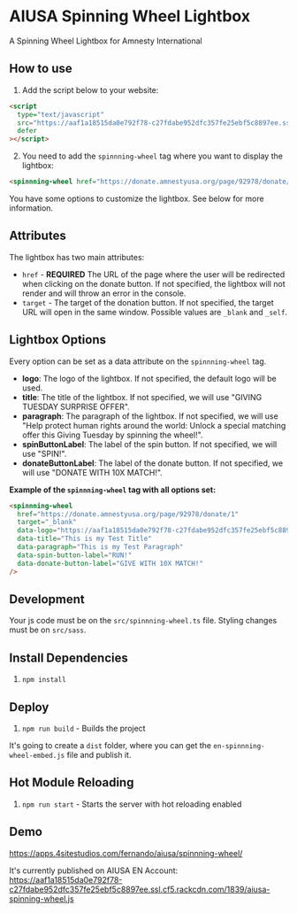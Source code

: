 # AIUSA Spinning Wheel Lightbox

A Spinning Wheel Lightbox for Amnesty International

## How to use

1. Add the script below to your website:

```html
<script
  type="text/javascript"
  src="https://aaf1a18515da0e792f78-c27fdabe952dfc357fe25ebf5c8897ee.ssl.cf5.rackcdn.com/1839/aiusa-spinning-wheel.js"
  defer
></script>
```

2. You need to add the `spinnning-wheel` tag where you want to display the lightbox:

```html
<spinnning-wheel href="https://donate.amnestyusa.org/page/92978/donate/1" />
```

You have some options to customize the lightbox. See below for more information.

## Attributes

The lightbox has two main attributes:

- `href` - **REQUIRED** The URL of the page where the user will be redirected when clicking on the donate button. If not specified, the lightbox will not render and will throw an error in the console.
- `target` - The target of the donation button. If not specified, the target URL will open in the same window. Possible values are `_blank` and `_self`.

## Lightbox Options

Every option can be set as a data attribute on the `spinnning-wheel` tag.

- **logo**: The logo of the lightbox. If not specified, the default logo will be used.
- **title**: The title of the lightbox. If not specified, we will use "GIVING TUESDAY SURPRISE OFFER".
- **paragraph**: The paragraph of the lightbox. If not specified, we will use "Help protect human rights around the world: Unlock a special matching offer this Giving Tuesday by spinning the wheel!".
- **spinButtonLabel**: The label of the spin button. If not specified, we will use "SPIN!".
- **donateButtonLabel**: The label of the donate button. If not specified, we will use "DONATE WITH 10X MATCH!".

**Example of the `spinnning-wheel` tag with all options set:**

```html
<spinnning-wheel
  href="https://donate.amnestyusa.org/page/92978/donate/1"
  target="_blank"
  data-logo="https://aaf1a18515da0e792f78-c27fdabe952dfc357fe25ebf5c8897ee.ssl.cf5.rackcdn.com/1839/logo-spinning-wheel.svg"
  data-title="This is my Test Title"
  data-paragraph="This is my Test Paragraph"
  data-spin-button-label="RUN!"
  data-donate-button-label="GIVE WITH 10X MATCH!"
/>
```

## Development

Your js code must be on the `src/spinnning-wheel.ts` file. Styling changes must be on `src/sass`.

## Install Dependencies

1. `npm install`

## Deploy

1. `npm run build` - Builds the project

It's going to create a `dist` folder, where you can get the `en-spinnning-wheel-embed.js` file and publish it.

## Hot Module Reloading

1. `npm run start` - Starts the server with hot reloading enabled

## Demo

https://apps.4sitestudios.com/fernando/aiusa/spinnning-wheel/

It's currently published on AIUSA EN Account:  
https://aaf1a18515da0e792f78-c27fdabe952dfc357fe25ebf5c8897ee.ssl.cf5.rackcdn.com/1839/aiusa-spinning-wheel.js
